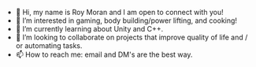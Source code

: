 - 👋 Hi, my name is Roy Moran and I am open to connect with you!
- 👀 I’m interested in gaming, body building/power lifting, and cooking!
- 🌱 I’m currently learning about Unity and C++.
- 💞️ I’m looking to collaborate on projects that improve quality of life and / or automating tasks.
- 📫 How to reach me: email and DM's are the best way.

<!---
RoyMoran210/RoyMoran210 is a ✨ special ✨ repository because its `README.md` (this file) appears on your GitHub profile.
You can click the Preview link to take a look at your changes.
--->
